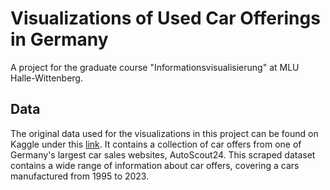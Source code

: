 # Visualizations of Used Car Offerings in Germany

 A project for the graduate course "Informationsvisualisierung" at MLU Halle-Wittenberg.

## Data 

The original data used for the visualizations in this project can be found on Kaggle under this [link](https://www.kaggle.com/datasets/wspirat/germany-used-cars-dataset-2023?resource=download). It contains a collection of car offers from one of Germany's largest car sales websites, AutoScout24. This scraped dataset contains a wide range of information about car offers, covering a cars manufactured from 1995 to 2023.
